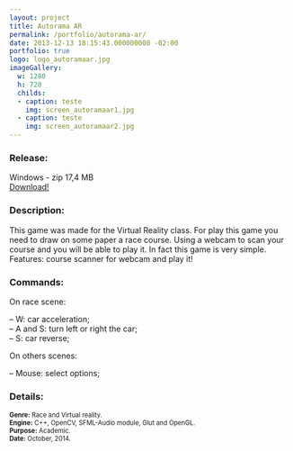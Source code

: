 ```yaml
---
layout: project
title: Autorama AR
permalink: /portfolio/autorama-ar/
date: 2013-12-13 18:15:43.000000000 -02:00
portfolio: true
logo: logo_autoramaar.jpg
imageGallery:
  w: 1280
  h: 720
  childs:
  - caption: teste
    img: screen_autoramaar1.jpg
  - caption: teste
    img: screen_autoramaar2.jpg
---
```


<h3>Release:</h3>

<div class="box">
Windows - zip 17,4 MB
<a href="https://dl.dropboxusercontent.com/u/90839850/Games/AutoramaAR.zip">
<div class="box-link">
Download!
</div>
</a>
</div>

<h3>Description:</h3>

This game was made for the Virtual Reality class. For play this game you need to draw on some paper a race course.
Using a webcam to scan your course and you will be able to play it. In fact this game is very simple.
Features: course scanner for webcam and play it!

<h3>Commands:</h3>

On race scene:

– W: car acceleration;<br>
– A and S: turn left or right the car;<br>
– S: car reverse;<br>

On others scenes:

– Mouse: select options;

<h3>Details:</h3>
<p style="font-size:0.8em">
<strong>Genre:</strong> Race and Virtual reality.<br>
<strong>Engine:</strong> C++, OpenCV, SFML-Audio module, Glut and OpenGL.<br>
<strong>Purpose:</strong> Academic.<br>
<strong>Date:</strong> October, 2014.<br>
</p>
